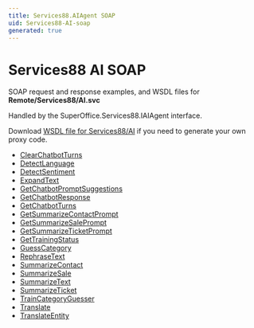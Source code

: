 ```yaml
---
title: Services88.AIAgent SOAP
uid: Services88-AI-soap
generated: true
---
```


# Services88 AI SOAP

SOAP request and response examples, and WSDL files for **Remote/Services88/AI.svc**

Handled by the <see cref="T:SuperOffice.Services88.IAIAgent">SuperOffice.Services88.IAIAgent</see> interface.



Download [WSDL file for Services88/AI](../Services88-AI.md) if you need to generate your own proxy code.

* [ClearChatbotTurns](ClearChatbotTurns.md)
* [DetectLanguage](DetectLanguage.md)
* [DetectSentiment](DetectSentiment.md)
* [ExpandText](ExpandText.md)
* [GetChatbotPromptSuggestions](GetChatbotPromptSuggestions.md)
* [GetChatbotResponse](GetChatbotResponse.md)
* [GetChatbotTurns](GetChatbotTurns.md)
* [GetSummarizeContactPrompt](GetSummarizeContactPrompt.md)
* [GetSummarizeSalePrompt](GetSummarizeSalePrompt.md)
* [GetSummarizeTicketPrompt](GetSummarizeTicketPrompt.md)
* [GetTrainingStatus](GetTrainingStatus.md)
* [GuessCategory](GuessCategory.md)
* [RephraseText](RephraseText.md)
* [SummarizeContact](SummarizeContact.md)
* [SummarizeSale](SummarizeSale.md)
* [SummarizeText](SummarizeText.md)
* [SummarizeTicket](SummarizeTicket.md)
* [TrainCategoryGuesser](TrainCategoryGuesser.md)
* [Translate](Translate.md)
* [TranslateEntity](TranslateEntity.md)

